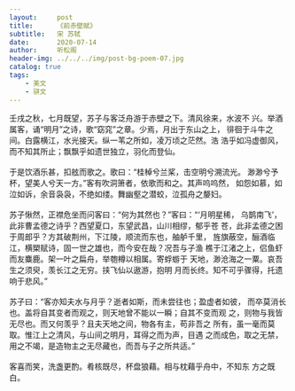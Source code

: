 ```yaml
---
layout:     post
title:      《前赤壁赋》
subtitle:   宋 苏轼
date:       2020-07-14
author:     听松阁
header-img: ../../../img/post-bg-poem-07.jpg
catalog: true
tags:
    - 美文
    - 骈文
---
```


   壬戌之秋，七月既望，苏子与客泛舟游于赤壁之下。清风徐来，水波不
兴。举酒属客，诵“明月”之诗，歌“窈窕”之章。少焉，月出于东山之上，
徘徊于斗牛之间。白露横江，水光接天。纵一苇之所如，凌万顷之茫然。浩
浩乎如冯虚御风，而不知其所止；飘飘乎如遗世独立，羽化而登仙。
<br><br>
     于是饮酒乐甚，扣舷而歌之。歌曰：“桂棹兮兰桨，击空明兮溯流光。
渺渺兮予杯，望美人兮天一方。”客有吹洞箫者，依歌而和之。其声呜呜然，
如怨如慕，如泣如诉，余音袅袅，不绝如缕。舞幽壑之潜蛟，泣孤舟之嫠妇。
<br><br>
     苏子愀然，正襟危坐而问客曰：“何为其然也？”客曰：“‘月明星稀，
乌鹊南飞’，此非曹孟德之诗乎？西望夏口，东望武昌，山川相缪，郁乎苍
苍，此非孟德之困于周郎乎？方其破荆州，下江陵，顺流而东也，舳舻千里，
旌旗蔽空，酾酒临江，横槊赋诗，固一世之雄也，而今安在哉？况吾与子渔
樵于江渚之上，侣鱼虾而友麋鹿。架一叶之扁舟，举匏樽以相属。寄蜉蝣于
天地，渺沧海之一粟。哀吾生之须臾，羡长江之无穷。挟飞仙以遨游，抱明
月而长终。知不可乎骤得，托遗响于悲风。”
<br><br>
     苏子曰：“客亦知夫水与月乎？逝者如斯，而未尝往也；盈虚者如彼，
而卒莫消长也。盖将自其变者而观之，则天地曾不能以一瞬；自其不变而观
之，则物与我皆无尽也。而又何羡乎？且夫天地之间，物各有主，苟非吾之
所有，虽一毫而莫取。惟江上之清风，与山间之明月，耳得之而为声，目遇
之而成色，取之无禁，用之不竭，是造物主之无尽藏也，而吾与子之所共适。”
<br><br>
     客喜而笑，洗盏更酌。肴核既尽，杯盘狼藉。相与枕藉乎舟中，不知东
方之既白。
